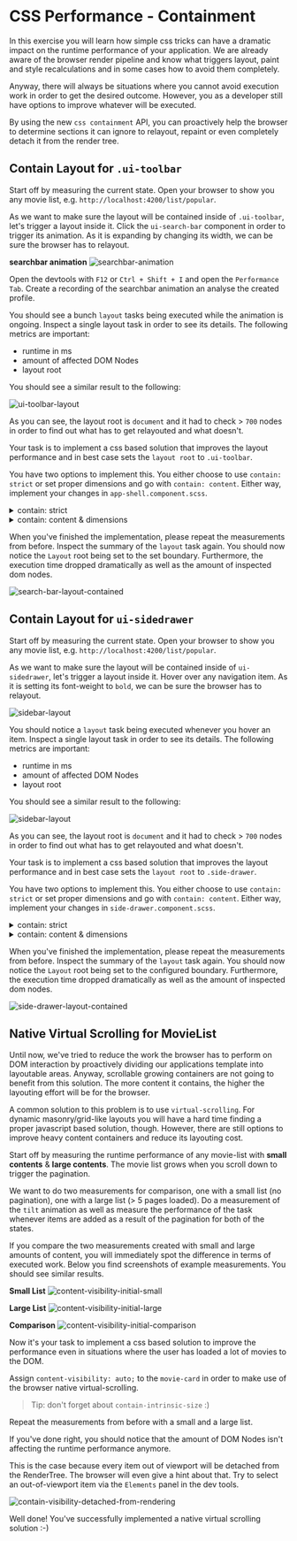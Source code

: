 # CSS Performance - Containment

In this exercise you will learn how simple css tricks can have a dramatic impact on the
runtime performance of your application.
We are already aware of the browser render pipeline and know what triggers layout, paint
and style recalculations and in some cases how to avoid them completely.

Anyway, there will always be situations where you cannot avoid execution work in order to get the
desired outcome. However, you as a developer still have options to improve whatever will be executed.

By using the new `css containment` API, you can proactively help the browser to determine sections it can
ignore to relayout, repaint or even completely detach it from the render tree.

## Contain Layout for `.ui-toolbar`

Start off by measuring the current state. Open your browser to show you any movie list,
e.g. `http://localhost:4200/list/popular`.

As we want to make sure the layout will be contained inside of `.ui-toolbar`, let's trigger
a layout inside it. Click the `ui-search-bar` component in order to trigger its animation.
As it is expanding by changing its width, we can be sure the browser has to relayout.

**searchbar animation**
![searchbar-animation](images/css-contain/searchbar-animation.gif)

Open the devtools with `F12` or `Ctrl + Shift + I` and open the `Performance Tab`.
Create a recording of the searchbar animation an analyse the created profile.

You should see a bunch `layout` tasks being executed while the animation is ongoing.
Inspect a single layout task in order to see its details.
The following metrics are important:
* runtime in ms
* amount of affected DOM Nodes 
* layout root

You should see a similar result to the following:

![ui-toolbar-layout](images/css-contain/ui-toolbar-layout.png)

As you can see, the layout root is `document` and it had to check > `700` nodes in order to find
out what has to get relayouted and what doesn't.

Your task is to implement a css based solution that improves the layout performance and in best case
sets the `layout root` to `.ui-toolbar`.

You have two options to implement this. You either choose to use `contain: strict` or set proper
dimensions and go with `contain: content`. Either way, implement your changes in `app-shell.component.scss`.

<details>
  <summary>contain: strict</summary>

```scss
// app-shell.component.scss

.ui-toolbar {
  /* other stuff */
  contain: strict;
}
```

</details>

<details>
  <summary>contain: content & dimensions</summary>

```scss
// app-shell.component.scss

.ui-toolbar {
  /* other stuff */
  contain: content;
  width: calc(100vw - 250px); // subtract sidebar width

  @include isMobile {
    width: 100vw;
  }
  
}
```

</details>

When you've finished the implementation, please repeat the measurements from before. Inspect the summary of the 
`layout` task again. You should now notice the `Layout` root being set to the set boundary.
Furthermore, the execution time dropped dramatically as well as the amount of inspected dom nodes.

![search-bar-layout-contained](images/css-contain/search-bar-layout-contained.png)

## Contain Layout for `ui-sidedrawer`

Start off by measuring the current state. Open your browser to show you any movie list,
e.g. `http://localhost:4200/list/popular`.

As we want to make sure the layout will be contained inside of `ui-sidedrawer`, let's trigger
a layout inside it. Hover over any navigation item.
As it is setting its font-weight to `bold`, we can be sure the browser has to relayout.

![sidebar-layout](images/css-contain/sidebar-layout.gif)

You should notice a `layout` task being executed whenever you hover an item.
Inspect a single layout task in order to see its details.
The following metrics are important:
* runtime in ms
* amount of affected DOM Nodes
* layout root

You should see a similar result to the following:

![sidebar-layout](images/css-contain/sidebar-layout.png)

As you can see, the layout root is `document` and it had to check > `700` nodes in order to find
out what has to get relayouted and what doesn't.

Your task is to implement a css based solution that improves the layout performance and in best case
sets the `layout root` to `.side-drawer`.

You have two options to implement this. You either choose to use `contain: strict` or set proper
dimensions and go with `contain: content`. Either way, implement your changes in `side-drawer.component.scss`.

<details>
  <summary>contain: strict</summary>

```scss
// side-drawer.component.scss

.side-drawer {
  /* other stuff */
  contain: strict;
}
```

</details>

<details>
  <summary>contain: content & dimensions</summary>

```scss
// side-drawer.component.scss

.side-drawer {
  /* other stuff */
  contain: content;
  height: 100vh;  
}
```

</details>

When you've finished the implementation, please repeat the measurements from before. Inspect the summary of the
`layout` task again. You should now notice the `Layout` root being set to the configured boundary.
Furthermore, the execution time dropped dramatically as well as the amount of inspected dom nodes.

![side-drawer-layout-contained](images/css-contain/side-drawer-layout-contained.png)

## Native Virtual Scrolling for MovieList

Until now, we've tried to reduce the work the browser has to perform on DOM interaction by proactively
dividing our applications template into layoutable areas.
Anyway, scrollable growing containers are not going to benefit from this solution. The more content
it contains, the higher the layouting effort will be for the browser.

A common solution to this problem is to use `virtual-scrolling`. For dynamic masonry/grid-like
layouts you will have a hard time finding a proper javascript based solution, though. 
However, there are still options to improve heavy content containers and reduce its layouting cost.

Start off by measuring the runtime performance of any movie-list with **small contents** & **large contents**. 
The movie list grows when you scroll down to trigger the pagination.

We want to do two measurements for comparison, one with a small list (no pagination), one with a large list (> 5 pages loaded).
Do a measurement of the `tilt` animation as well as measure the performance of the task
whenever items are added as a result of the pagination for both of the states.

If you compare the two measurements created with small and large amounts of content, you will
immediately spot the difference in terms of executed work. Below you find screenshots of
example measurements. You should see similar results.

**Small List**
![content-visibility-initial-small](images/css-contain/content-visibility-initial-small.png)

**Large List**
![content-visibility-initial-large](images/css-contain/content-visibility-initial-large.png)

**Comparison**
![content-visibility-initial-comparison](images/css-contain/content-visibility-initial-comparison.png)

Now it's your task to implement a css based solution to improve the performance even in situations
where the user has loaded a lot of movies to the DOM.

Assign `content-visibility: auto;` to the `movie-card` in order to make use of the browser
native virtual-scrolling.

> Tip: don't forget about `contain-intrinsic-size` :)

Repeat the measurements from before with a small and a large list. 

If you've done right, you should notice that the amount of DOM Nodes isn't affecting the runtime
performance anymore.

This is the case because every item out of viewport will be detached from the RenderTree.
The browser will even give a hint about that. Try to select an out-of-viewport item via the
`Elements` panel in the dev tools.

![contain-visibility-detached-from-rendering](images/css-contain/contain-visibility-detached-from-rendering.png)

Well done! You've successfully implemented a native virtual scrolling solution :-)
